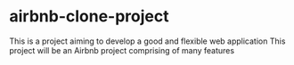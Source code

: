 # airbnb-clone-project
This is a project aiming to develop a good and flexible web application
This project will be an Airbnb project comprising of many features
